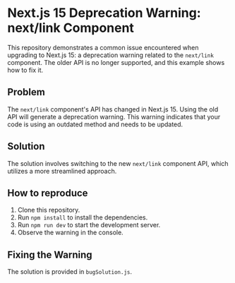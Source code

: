 # Next.js 15 Deprecation Warning: next/link Component

This repository demonstrates a common issue encountered when upgrading to Next.js 15: a deprecation warning related to the `next/link` component.  The older API is no longer supported, and this example shows how to fix it.

## Problem

The `next/link` component's API has changed in Next.js 15. Using the old API will generate a deprecation warning.  This warning indicates that your code is using an outdated method and needs to be updated.

## Solution

The solution involves switching to the new `next/link` component API, which utilizes a more streamlined approach.

## How to reproduce

1. Clone this repository.
2. Run `npm install` to install the dependencies.
3. Run `npm run dev` to start the development server.
4. Observe the warning in the console.

## Fixing the Warning

The solution is provided in `bugSolution.js`.